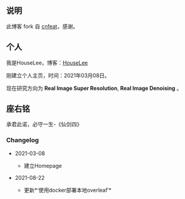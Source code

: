 ## 说明

此博客 fork 自 [cnfeat](http://cnfeat.com)，感谢。

## 个人

我是HouseLee，博客：[HouseLee](http://house-leo.github.io)

刚建立个人主页，时间：2021年03月08日。

现在研究方向为 **Real Image Super Resolution**, **Real Image Denoising** 。

## 座右铭

承君此诺，必守一生-《仙剑四》


### Changelog


- 2021-03-08
	
	- 建立Homepage
	
- 2021-08-22

  - 更新*‘使用docker部署本地overleaf’*

  